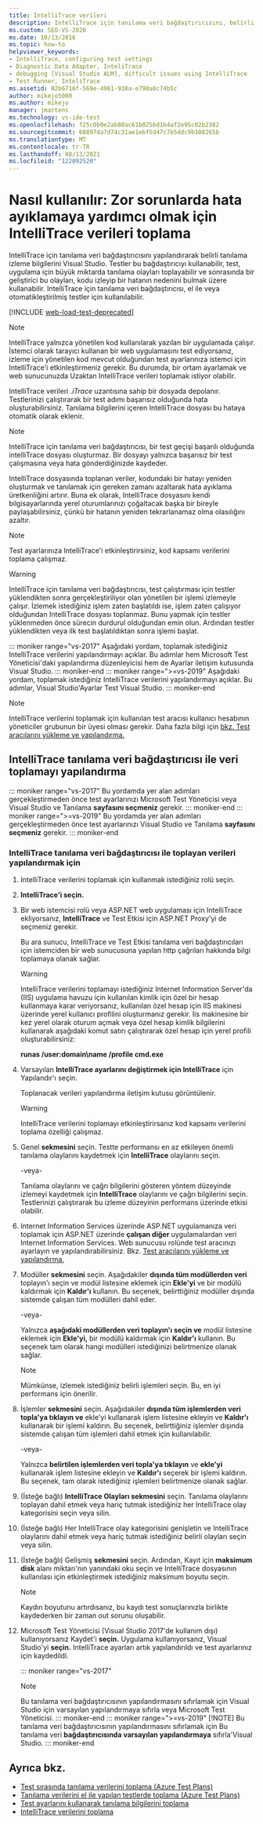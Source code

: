 ```yaml
---
title: IntelliTrace verileri
description: IntelliTrace için tanılama veri bağdaştırıcısını, belirli tanılama izleme bilgilerini veri kaynağında toplamak üzere yapılandırmayı Visual Studio.
ms.custom: SEO-VS-2020
ms.date: 10/13/2016
ms.topic: how-to
helpviewer_keywords:
- IntelliTrace, configuring test settings
- Diagnostic Data Adapter, InteliTrace
- debugging [Visual Studio ALM], difficult issues using IntelliTrace
- Test Runner, InteliTrace
ms.assetid: 02b6716f-569e-4961-938a-e790a0c74b5c
author: mikejo5000
ms.author: mikejo
manager: jmartens
ms.technology: vs-ide-test
ms.openlocfilehash: f25c0b0e2ab80ac61b0256d1b4af2e95c02b2382
ms.sourcegitcommit: 68897da7d74c31ae1ebf5d47c7b5ddc9b108265b
ms.translationtype: MT
ms.contentlocale: tr-TR
ms.lasthandoff: 08/13/2021
ms.locfileid: "122092520"
---
```

# <a name="how-to-collect-intellitrace-data-to-help-debug-difficult-issues"></a>Nasıl kullanılır: Zor sorunlarda hata ayıklamaya yardımcı olmak için IntelliTrace verileri toplama

IntelliTrace için tanılama veri bağdaştırıcısını yapılandırarak belirli tanılama izleme bilgilerini Visual Studio. Testler bu bağdaştırıcıyı kullanabilir, test, uygulama için büyük miktarda tanılama olayları toplayabilir ve sonrasında bir geliştirici bu olayları, kodu izleyip bir hatanın nedenini bulmak üzere kullanabilir. IntelliTrace için tanılama veri bağdaştırıcısı, el ile veya otomatikleştirilmiş testler için kullanılabilir.

[!INCLUDE [web-load-test-deprecated](includes/web-load-test-deprecated.md)]

> [!NOTE]
> IntelliTrace yalnızca yönetilen kod kullanılarak yazılan bir uygulamada çalışır. İstemci olarak tarayıcı kullanan bir web uygulamasını test ediyorsanız, izleme için yönetilen kod mevcut olduğundan test ayarlarınıza istemci için IntelliTrace'i etkinleştirmeniz gerekir. Bu durumda, bir ortam ayarlamak ve web sunucunuzda Uzaktan IntelliTrace verileri toplamak istiyor olabilir.

IntelliTrace verileri *.iTrace* uzantısına sahip bir dosyada depolanır. Testlerinizi çalıştırarak bir test adımı başarısız olduğunda hata oluşturabilirsiniz. Tanılama bilgilerini içeren IntelliTrace dosyası bu hataya otomatik olarak eklenir.

> [!NOTE]
> IntelliTrace için tanılama veri bağdaştırıcısı, bir test geçişi başarılı olduğunda intelliTrace dosyası oluşturmaz. Bir dosyayı yalnızca başarısız bir test çalışmasına veya hata gönderdiğinizde kaydeder.

IntelliTrace dosyasında toplanan veriler, kodundaki bir hatayı yeniden oluşturmak ve tanılamak için gereken zamanı azaltarak hata ayıklama üretkenliğini artırır. Buna ek olarak, IntelliTrace dosyasını kendi bilgisayarlarında yerel oturumlarınızı çoğaltacak başka bir bireyle paylaşabilirsiniz, çünkü bir hatanın yeniden tekrarlanamaz olma olasılığını azaltır.

> [!NOTE]
> Test ayarlarınıza IntelliTrace'i etkinleştirirsiniz, kod kapsamı verilerini toplama çalışmaz.

> [!WARNING]
> IntelliTrace için tanılama veri bağdaştırıcısı, test çalıştırması için testler yüklendikten sonra gerçekleştiriliyor olan yönetilen bir işlemi izlemeyle çalışır. İzlemek istediğiniz işlem zaten başlatıldı ise, işlem zaten çalışıyor olduğundan IntelliTrace dosyası toplanmaz. Bunu yapmak için testler yüklenmeden önce sürecin durdurul olduğundan emin olun. Ardından testler yüklendikten veya ilk test başlatıldıktan sonra işlemi başlat.

::: moniker range="vs-2017"
Aşağıdaki yordam, toplamak istediğiniz IntelliTrace verilerini yapılandırmayı açıklar. Bu adımlar hem Microsoft Test Yöneticisi'daki yapılandırma düzenleyicisi hem de Ayarlar iletişim kutusunda Visual Studio.
::: moniker-end
::: moniker range=">=vs-2019"
Aşağıdaki yordam, toplamak istediğiniz IntelliTrace verilerini yapılandırmayı açıklar. Bu adımlar, Visual Studio'Ayarlar Test Visual Studio.
::: moniker-end

> [!NOTE]
> IntelliTrace verilerini toplamak için kullanılan test aracısı kullanıcı hesabının yöneticiler grubunun bir üyesi olması gerekir. Daha fazla bilgi için [bkz. Test aracılarını yükleme ve yapılandırma.](../test/lab-management/install-configure-test-agents.md)

## <a name="configure-the-data-to-collect-with-the-intellitrace-diagnostic-data-adapter"></a>IntelliTrace tanılama veri bağdaştırıcısı ile veri toplamayı yapılandırma

::: moniker range="vs-2017"
Bu yordamda yer alan adımları gerçekleştirmeden önce test ayarlarınızı Microsoft Test Yöneticisi veya Visual Studio ve Tanılama **sayfasını seçmeniz** gerekir.
::: moniker-end
::: moniker range=">=vs-2019"
Bu yordamda yer alan adımları gerçekleştirmeden önce test ayarlarınızı Visual Studio ve Tanılama **sayfasını seçmeniz** gerekir.
::: moniker-end

### <a name="to-configure-the-data-to-collect-with-the-intellitrace-diagnostic-data-adapter"></a>IntelliTrace tanılama veri bağdaştırıcısı ile toplayan verileri yapılandırmak için

1. IntelliTrace verilerini toplamak için kullanmak istediğiniz rolü seçin.

2. **IntelliTrace'i seçin.**

3. Bir web istemcisi rolü veya ASP.NET web uygulaması için IntelliTrace ekliyorsanız, **IntelliTrace** ve Test Etkisi için ASP.NET Proxy'yi de seçmeniz gerekir.

     Bu ara sunucu, IntelliTrace ve Test Etkisi tanılama veri bağdaştırıcıları için istemciden bir web sunucusuna yapılan http çağrıları hakkında bilgi toplamaya olanak sağlar.

    > [!WARNING]
    > IntelliTrace verilerini toplamayı istediğiniz Internet Information Server'da (IIS) uygulama havuzu için kullanılan kimlik için özel bir hesap kullanmaya karar veriyorsanız, kullanılan özel hesap için IIS makinesi üzerinde yerel kullanıcı profilini oluşturmanız gerekir. Iis makinesine bir kez yerel olarak oturum açmak veya özel hesap kimlik bilgilerini kullanarak aşağıdaki komut satırı çalıştırarak özel hesap için yerel profili oluşturabilirsiniz:
    >
    > **runas /user:domain\name /profile cmd.exe**

4. Varsayılan  **IntelliTrace ayarlarını değiştirmek için IntelliTrace** için Yapılandır'ı seçin.

     Toplanacak verileri yapılandırma iletişim kutusu görüntülenir.

    > [!WARNING]
    > IntelliTrace verilerini toplamayı etkinleştirirsanız kod kapsamı verilerini toplama özelliği çalışmaz.

5. Genel **sekmesini** seçin. Testte performansı en az etkileyen önemli tanılama olaylarını kaydetmek için **IntelliTrace** olaylarını seçin.

     -veya-

     Tanılama olaylarını ve çağrı bilgilerini gösteren yöntem düzeyinde izlemeyi kaydetmek için **IntelliTrace** olaylarını ve çağrı bilgilerini seçin. Testlerinizi çalıştırarak bu izleme düzeyinin performans üzerinde etkisi olabilir.

6. Internet Information Services üzerinde ASP.NET uygulamanıza veri toplamak için ASP.NET üzerinde **çalışan diğer** uygulamalardan veri Internet Information Services. Web sunucusu rolünde test aracınızı ayarlayın ve yapılandırabilirsiniz. Bkz. [Test aracılarını yükleme ve yapılandırma.](../test/lab-management/install-configure-test-agents.md)

7. Modüller **sekmesini** seçin. Aşağıdakiler **dışında tüm modüllerden veri** toplayın'ı seçin ve modül listesine eklemek için **Ekle'yi** ve bir modülü kaldırmak için **Kaldır'ı** kullanın. Bu seçenek, belirttiğiniz modüller dışında sistemde çalışan tüm modülleri dahil eder.

     -veya-

     Yalnızca **aşağıdaki modüllerden veri toplayın'ı seçin ve** modül listesine eklemek için **Ekle'yi,** bir modülü kaldırmak için **Kaldır'ı** kullanın. Bu seçenek tam olarak hangi modülleri istediğinizi belirtmenize olanak sağlar.

    > [!NOTE]
    > Mümkünse, izlemek istediğiniz belirli işlemleri seçin. Bu, en iyi performans için önerilir.

8. İşlemler **sekmesini** seçin. Aşağıdakiler **dışında tüm işlemlerden veri topla'ya tıklayın ve** ekle'yi kullanarak işlem listesine ekleyin ve **Kaldır'ı** kullanarak bir işlemi kaldırın.  Bu seçenek, belirttiğiniz işlemler dışında sistemde çalışan tüm işlemleri dahil etmek için kullanılabilir.

     -veya-

     Yalnızca **belirtilen işlemlerden veri topla'ya tıklayın** ve **ekle'yi** kullanarak işlem listesine ekleyin ve **Kaldır'ı** seçerek bir işlemi kaldırın. Bu seçenek, tam olarak istediğiniz işlemleri belirtmenize olanak sağlar.

9. (İsteğe bağlı) **IntelliTrace Olayları sekmesini** seçin. Tanılama olaylarını toplayan dahil etmek veya hariç tutmak istediğiniz her IntelliTrace olay kategorisini seçin veya silin.

10. (İsteğe bağlı) Her IntelliTrace olay kategorisini genişletin ve IntelliTrace olaylarını dahil etmek veya hariç tutmak istediğiniz belirli olayları seçin veya silin.

11. (İsteğe bağlı) Gelişmiş **sekmesini** seçin. Ardından, Kayıt için **maksimum disk** alanı miktarı'nın yanındaki oku seçin ve IntelliTrace dosyasının kullanılası için etkinleştirmek istediğiniz maksimum boyutu seçin.

    > [!NOTE]
    > Kaydın boyutunu artırdısanız, bu kaydı test sonuçlarınızla birlikte kaydederken bir zaman out sorunu oluşabilir.

12. Microsoft Test Yöneticisi (Visual Studio 2017'de kullanım dışı) kullanıyorsanız Kaydet'i **seçin.** Uygulama kullanıyorsanız, Visual Studio'yi **seçin.** IntelliTrace ayarları artık yapılandırıldı ve test ayarlarınız için kaydedildi.

    ::: moniker range="vs-2017"
    > [!NOTE]
    > Bu tanılama veri bağdaştırıcısının yapılandırmasını  sıfırlamak için Visual Studio için  varsayılan yapılandırmaya sıfırla veya Microsoft Test Yöneticisi.
    ::: moniker-end
    ::: moniker range=">=vs-2019"
    > [!NOTE]
    > Bu tanılama veri bağdaştırıcısının yapılandırmasını sıfırlamak için Bu tanılama veri **bağdaştırıcısında varsayılan yapılandırmaya** sıfırla'Visual Studio.
    ::: moniker-end

## <a name="see-also"></a>Ayrıca bkz.

- [Test sırasında tanılama verilerini toplama (Azure Test Plans)](/azure/devops/test/collect-diagnostic-data?view=vsts&preserve-view=true)
- [Tanılama verilerini el ile yapılan testlerde toplama (Azure Test Plans)](/azure/devops/test/mtm/collect-more-diagnostic-data-in-manual-tests?view=vsts&preserve-view=true)
- [Test ayarlarını kullanarak tanılama bilgilerini toplama](../test/collect-diagnostic-information-using-test-settings.md)
- [IntelliTrace verilerini toplama](../test/how-to-collect-intellitrace-data-to-help-debug-difficult-issues.md)
